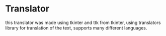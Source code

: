 # Translator
this translator was made using tkinter and ttk from tkinter, using translators library for translation of the text, supports many different languages.
